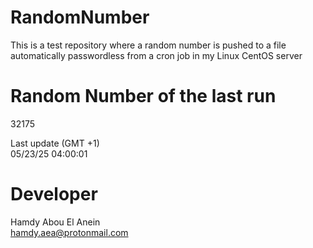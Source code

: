 # RandomNumber    
This is a test repository where a random number is pushed to a file automatically passwordless from a cron job in my Linux CentOS server    
# Random Number of the last run   
32175
      
Last update (GMT +1)    
05/23/25 04:00:01
# Developer    
Hamdy Abou El Anein   
hamdy.aea@protonmail.com
